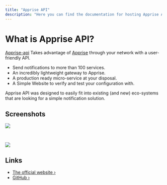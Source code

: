 ```yaml
---
title: "Apprise API"
description: "Here you can find the documentation for hosting Apprise API with Coolify."
---
```


# What is Apprise API?
[Apprise-api](https://github.com/caronc/apprise-api) Takes advantage of [Apprise](https://github.com/caronc/apprise) through your network with a user-friendly API.

- Send notifications to more than 100 services.
- An incredibly lightweight gateway to Apprise.
- A production ready micro-service at your disposal.
- A Simple Website to verify and test your configuration with.

Apprise API was designed to easily fit into existing (and new) eco-systems that are looking for a simple notification solution.


## Screenshots
![](https://raw.githubusercontent.com/caronc/apprise-api/master/Screenshot-2.png)

<br />

![](https://raw.githubusercontent.com/caronc/apprise-api/master/Screenshot-3.png)


## Links

- [The official website ›](https://hub.docker.com/r/caronc/apprise/?utm_source=coolify.io)
- [GitHub ›](https://github.com/caronc/apprise-api?utm_source=coolify.io)